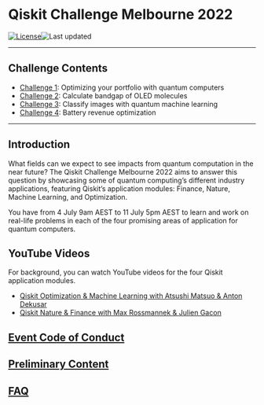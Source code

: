 # Qiskit Challenge Melbourne 2022

[![License](https://img.shields.io/github/license/quantum-melbourne/qiskit-challenge-22.svg)](https://opensource.org/licenses/Apache-2.0)<!--- long-description-skip-begin -->![Last updated](https://img.shields.io/github/last-commit/quantum-melbourne/qiskit-challenge-22/main?label=Last%20updated&style=flat)

--------------------------------
## Challenge Contents
- [Challenge 1](https://github.com/quantum-melbourne/qiskit-challenge-22/blob/main/content/challenge-1/challenge-1.ipynb): Optimizing your portfolio with quantum computers
- [Challenge 2](https://github.com/quantum-melbourne/qiskit-challenge-22/blob/main/content/challenge-2/challenge-2.ipynb): Calculate bandgap of OLED molecules
- [Challenge 3](https://github.com/quantum-melbourne/qiskit-challenge-22/blob/main/content/challenge-3/challenge-3.ipynb): Classify images with quantum machine learning
- [Challenge 4](https://github.com/quantum-melbourne/qiskit-challenge-22/blob/main/content/challenge-4/challenge-4.ipynb): Battery revenue optimization 

--------------------------------
## Introduction

What fields can we expect to see impacts from quantum computation in the near future? The Qiskit Challenge Melbourne 2022 aims to answer this question by showcasing some of quantum computing’s different industry applications, featuring Qiskit’s application modules: Finance, Nature, Machine Learning, and Optimization.

You have from 4 July 9am AEST to 11 July 5pm AEST to learn and work on real-life problems in each of the four promising areas of application for quantum computers. 

## YouTube Videos
For background, you can watch YouTube videos for the four Qiskit application modules.

- [Qiskit Optimization & Machine Learning with Atsushi Matsuo & Anton Dekusar](https://youtu.be/claoY57eVIc)
- [Qiskit Nature & Finance with Max Rossmannek & Julien Gacon](https://youtu.be/UtMVoGXlz04)

## [Event Code of Conduct](https://github.com/quantum-melbourne/qiskit-challenge-22/blob/main/code%20of%20conduct-for-participants.md)

## [Preliminary Content](https://github.com/quantum-melbourne/qiskit-challenge-22/blob/main/preliminary_content.md)

## [FAQ](https://github.com/quantum-melbourne/qiskit-challenge-22/blob/main/faq.md)
